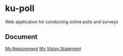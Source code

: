 # ku-poll
Web application for conducting online polls and surveys

## Document
[My Requirement](../../wiki/Requirement)
[My Vision Statement](../../wiki/Vision%20Statement)
